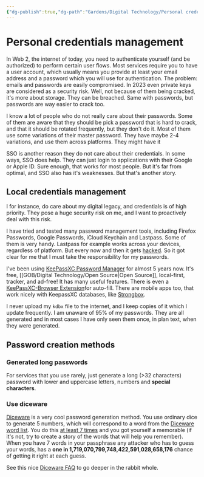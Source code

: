 ```yaml
---
{"dg-publish":true,"dg-path":"Gardens/Digital Technology/Personal credentials management.md","permalink":"/gardens/digital-technology/personal-credentials-management/","tags":["tech","password","credentials"],"noteIcon":1,"created":"2023-10-13","updated":"2023-10-13"}
---
```


# Personal credentials management

In Web 2, the internet of today, you need to authenticate yourself (and be authorized) to perform certain user flows. Most services require you to have a user account, which usually means you provide at least your email address and a password which you will use for authentication. The problem: emails and passwords are easily compromised. In 2023 even private keys are considered as a security risk. Well, not because of them being cracked, it's more about storage. They can be breached. Same with passwords, but passwords are way easier to crack too.

I know a lot of people who do not really care about their passwords. Some of them are aware that they should be pick a password that is hard to crack, and that it should be rotated frequently, but they don't do it. Most of them use some variations of their master password. They have maybe 2-4 variations, and use them across platforms. They might have it

SSO is another reason they do not care about their credentials. In some ways, SSO does help. They can just login to applications with their Google or Apple ID. Sure enough, that works for most people. But it's far from optimal, and SSO also has it's weaknesses. But that's another story.

## Local credentials management

I for instance, do care about my digital legacy, and credentials is of high priority. They pose a huge security risk on me, and I want to proactively deal with this risk.

I have tried and tested many password management tools, including Firefox Passwords, Google Passwords, iCloud Keychain and Lastpass. Some of them is very handy. Lastpass for example works across your devices, regardless of platform. But every now and then it gets [hacked](https://krebsonsecurity.com/2023/09/experts-fear-crooks-are-cracking-keys-stolen-in-lastpass-breach/#:~:text=In%20November%202022%2C%20the%20password,more%20than%2025%20million%20users.). So it got clear for me that I must take the responsibility for my passwords.

I've been using [KeePassXC Password Manager](https://keepassxc.org/) for almost 5 years now. It's free, [[GOB/Digital Technology/Open Source\|Open Source]], local-first, tracker, and ad-free! It has many useful features. There is even a [KeePassXC-Browser Extension](https://chrome.google.com/webstore/detail/keepassxc-browser/oboonakemofpalcgghocfoadofidjkkk)for auto-fill. There are mobile apps too, that work nicely with KeepassXC databases, like [Strongbox](https://strongboxsafe.com/).

I never upload my `kdbx` file to the internet, and I keep copies of it which I update frequently. I am unaware of 95% of my passwords. They are all generated and in most cases I have only seen them once, in plan text, when they were generated. 

## Password creation methods

### Generated long passwords
For services that you use rarely, just generate a long (>32 characters) password with lower and uppercase letters, numbers and **special characters**.

### Use diceware

[Diceware](https://en.wikipedia.org/wiki/Diceware) is a very cool password generation method. You use ordinary dice to generate 5 numbers, which will correspond to a word from the [Diceware word list](https://theworld.com/~reinhold/diceware.wordlist.asc). You do this [at least 7 times](https://arstechnica.com/information-technology/2014/03/diceware-passwords-now-need-six-random-words-to-thwart-hackers/) and you got yourself a memorable (if it's not, try to create a story of the words that will help you remember). When you have 7 words in your passphrase any attacker who has to guess your words, has a **one in 1,719,070,799,748,422,591,028,658,176** chance of getting it right at each guess.

See this nice [Diceware FAQ](https://theworld.com/~reinhold/dicewarefaq.html) to go deeper in the rabbit whole.

